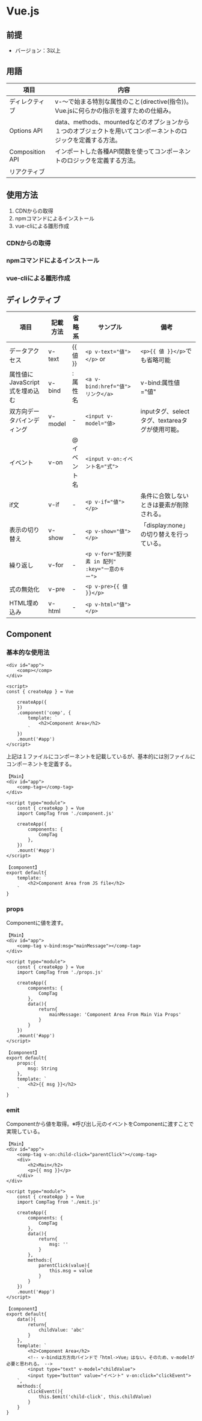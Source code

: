 # Vue.js

## 前提

- バージョン：3以上

## 用語

|      項目       |                                                     内容                                                     |
| --------------- | ------------------------------------------------------------------------------------------------------------ |
| ディレクティブ  | v-〜で始まる特別な属性のこと(directive(指令))。Vue.jsに何らかの指示を渡すための仕組み。                      |
| Options API     | data、methods、mountedなどのオプションから１つのオブジェクトを用いてコンポーネントのロジックを定義する方法。 |
| Composition API | インポートした各種API関数を使ってコンポーネントのロジックを定義する方法。                                    |
| リアクティブ    |                                                                                                              |

## 使用方法

1. CDNからの取得
1. npmコマンドによるインストール
1. vue-cliによる雛形作成

### CDNからの取得

### npmコマンドによるインストール

### vue-cliによる雛形作成

## ディレクティブ

|              項目              | 記載方法 |   省略系    |                     サンプル                     |                      備考                       |
| ------------------------------ | -------- | ----------- | ------------------------------------------------ | ----------------------------------------------- |
| データアクセス                 | v-text   | {{ 値 }}    | `<p v-text="値"></p>` or                         | `<p>{{ 値 }}</p>`でも省略可能                   |
| 属性値にJavaScript式を埋め込む | v-bind   | :属性名     | `<a v-bind:href="値">リンク</a>`                 | v-bind:属性値="値"                              |
| 双方向データバインディング     | v-model  | -           | `<input v-model="値>`                            | inputタグ、selectタグ、textareaタグが使用可能。 |
| イベント                       | v-on     | @イベント名 | `<input v-on:イベント名="式">`                   |                                                 |
| if文                           | v-if     | -           | `<p v-if="値"></p>`                              | 条件に合致しないときは要素が削除される。        |
| 表示の切り替え                 | v-show   | -           | `<p v-show="値"></p>`                            | 「display:none」の切り替えを行っている。        |
| 繰り返し                       | v-for    | -           | `<p v-for="配列要素 in 配列" :key="一意のキー">` |                                                 |
| 式の無効化                     | v-pre    | -           | `<p v-pre>{{ 値 }}</p>`                          |                                                 |
| HTML埋め込み                   | v-html   | -           | `<p v-html="値"></p>`                            |                                                 |

## Component

### 基本的な使用法

```vue
<div id="app">
    <comp></comp>
</div>

<script>
const { createApp } = Vue

    createApp({
    })
    .component('comp', {
        template: `
            <h2>Component Area</h2>
        `
    })
    .mount('#app')
</script>
```

上記は１ファイルにコンポーネントを記載しているが、基本的には別ファイルにコンポーネントを定義する。

```vue
【Main】
<div id="app">
    <comp-tag></comp-tag>
</div>

<script type="module">
    const { createApp } = Vue
    import CompTag from './component.js'

    createApp({
        components: {
            CompTag
        },
    })
    .mount('#app')
</script>

【component】
export default{
    template: `
        <h2>Component Area from JS file</h2>
    `
}
```

### props

Componentに値を渡す。

```vue
【Main】
<div id="app">
    <comp-tag v-bind:msg="mainMessage"></comp-tag>
</div>

<script type="module">
    const { createApp } = Vue
    import CompTag from './props.js'

    createApp({
        components: {
            CompTag
        },
        data(){
            return{
                mainMessage: 'Component Area From Main Via Props'
            }
        }
    })
    .mount('#app')
</script>

【component】
export default{
    props:{
        msg: String
    },
    template: `
        <h2>{{ msg }}</h2>
    `
}
```

### emit

Componentから値を取得。※呼び出し元のイベントをComponentに渡すことで実現している。

```vue
【Main】
<div id="app">
    <comp-tag v-on:child-click="parentClick"></comp-tag>
    <div>
        <h2>Main</h2>
        <p>{{ msg }}</p>
    </div>
</div>

<script type="module">
    const { createApp } = Vue
    import CompTag from './emit.js'

    createApp({
        components: {
            CompTag
        },
        data(){
            return{
                msg: ''
            }
        },
        methods:{
            parentClick(value){
                this.msg = value
            }
        }
    })
    .mount('#app')
</script>
 
【component】
export default{
    data(){
        return{
            childValue: 'abc'
        }
    },
    template: `
        <h2>Component Area</h2>
        <!-- v-bindは方方向バインドで「html->Vue」はない。そのため、v-modelが必要と思われる。 -->
        <input type="text" v-model="childValue">
        <input type="button" value="イベント" v-on:click="clickEvent">
    `,
    methods:{
        clickEvent(){
            this.$emit('child-click', this.childValue)
        }
    }
}
```
